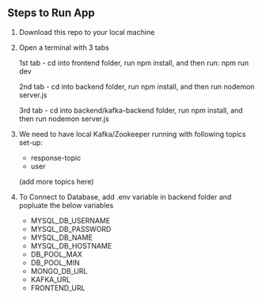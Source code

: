 

## Steps to Run App

1) Download this repo to your local machine

2) Open a terminal with 3 tabs

	1st tab - cd into frontend folder, run npm install, and then run: npm run dev
	
	2nd tab - cd into backend folder, run npm install, and then run nodemon server.js
	
	3rd tab - cd into backend/kafka-backend folder, run npm install, and then run nodemon server.js
	
 
 3) We need to have local Kafka/Zookeeper running with following topics set-up: 
 
 	- response-topic
	- user
	
	(add more topics here)

 4) To Connect to Database, add .env variable in backend folder and popluate the below variables
	- MYSQL_DB_USERNAME
	- MYSQL_DB_PASSWORD
	- MYSQL_DB_NAME
	- MYSQL_DB_HOSTNAME
	- DB_POOL_MAX
	- DB_POOL_MIN
	- MONGO_DB_URL
	- KAFKA_URL
	- FRONTEND_URL
